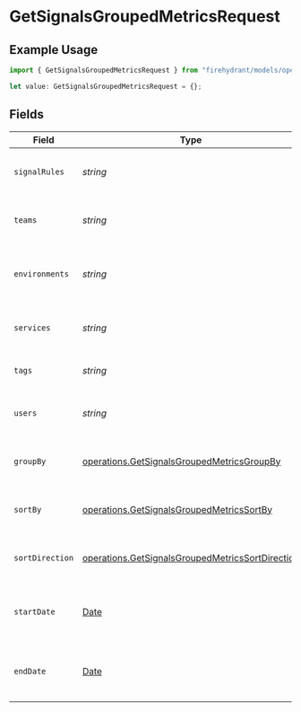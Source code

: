 # GetSignalsGroupedMetricsRequest

## Example Usage

```typescript
import { GetSignalsGroupedMetricsRequest } from "firehydrant/models/operations";

let value: GetSignalsGroupedMetricsRequest = {};
```

## Fields

| Field                                                                                                                | Type                                                                                                                 | Required                                                                                                             | Description                                                                                                          |
| -------------------------------------------------------------------------------------------------------------------- | -------------------------------------------------------------------------------------------------------------------- | -------------------------------------------------------------------------------------------------------------------- | -------------------------------------------------------------------------------------------------------------------- |
| `signalRules`                                                                                                        | *string*                                                                                                             | :heavy_minus_sign:                                                                                                   | A comma separated list of signal rule IDs                                                                            |
| `teams`                                                                                                              | *string*                                                                                                             | :heavy_minus_sign:                                                                                                   | A comma separated list of team IDs                                                                                   |
| `environments`                                                                                                       | *string*                                                                                                             | :heavy_minus_sign:                                                                                                   | A comma separated list of environment IDs                                                                            |
| `services`                                                                                                           | *string*                                                                                                             | :heavy_minus_sign:                                                                                                   | A comma separated list of service IDs                                                                                |
| `tags`                                                                                                               | *string*                                                                                                             | :heavy_minus_sign:                                                                                                   | A comma separated list of tags                                                                                       |
| `users`                                                                                                              | *string*                                                                                                             | :heavy_minus_sign:                                                                                                   | A comma separated list of user IDs                                                                                   |
| `groupBy`                                                                                                            | [operations.GetSignalsGroupedMetricsGroupBy](../../models/operations/getsignalsgroupedmetricsgroupby.md)             | :heavy_minus_sign:                                                                                                   | String that determines how records are grouped                                                                       |
| `sortBy`                                                                                                             | [operations.GetSignalsGroupedMetricsSortBy](../../models/operations/getsignalsgroupedmetricssortby.md)               | :heavy_minus_sign:                                                                                                   | String that determines how records are sorted                                                                        |
| `sortDirection`                                                                                                      | [operations.GetSignalsGroupedMetricsSortDirection](../../models/operations/getsignalsgroupedmetricssortdirection.md) | :heavy_minus_sign:                                                                                                   | String that determines how records are sorted                                                                        |
| `startDate`                                                                                                          | [Date](https://developer.mozilla.org/en-US/docs/Web/JavaScript/Reference/Global_Objects/Date)                        | :heavy_minus_sign:                                                                                                   | The start date to return metrics from                                                                                |
| `endDate`                                                                                                            | [Date](https://developer.mozilla.org/en-US/docs/Web/JavaScript/Reference/Global_Objects/Date)                        | :heavy_minus_sign:                                                                                                   | The end date to return metrics from                                                                                  |